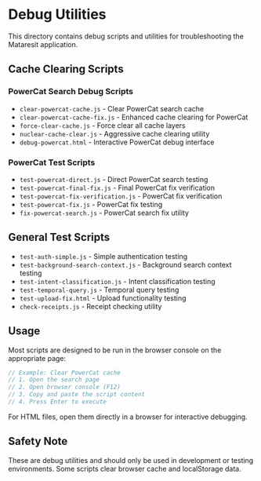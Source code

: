# Debug Utilities

This directory contains debug scripts and utilities for troubleshooting the Mataresit application.

## Cache Clearing Scripts

### PowerCat Search Debug Scripts
- `clear-powercat-cache.js` - Clear PowerCat search cache
- `clear-powercat-cache-fix.js` - Enhanced cache clearing for PowerCat
- `force-clear-cache.js` - Force clear all cache layers
- `nuclear-cache-clear.js` - Aggressive cache clearing utility
- `debug-powercat.html` - Interactive PowerCat debug interface

### PowerCat Test Scripts
- `test-powercat-direct.js` - Direct PowerCat search testing
- `test-powercat-final-fix.js` - Final PowerCat fix verification
- `test-powercat-fix-verification.js` - PowerCat fix verification
- `test-powercat-fix.js` - PowerCat fix testing
- `fix-powercat-search.js` - PowerCat search fix utility

## General Test Scripts
- `test-auth-simple.js` - Simple authentication testing
- `test-background-search-context.js` - Background search context testing
- `test-intent-classification.js` - Intent classification testing
- `test-temporal-query.js` - Temporal query testing
- `test-upload-fix.html` - Upload functionality testing
- `check-receipts.js` - Receipt checking utility

## Usage

Most scripts are designed to be run in the browser console on the appropriate page:

```javascript
// Example: Clear PowerCat cache
// 1. Open the search page
// 2. Open browser console (F12)
// 3. Copy and paste the script content
// 4. Press Enter to execute
```

For HTML files, open them directly in a browser for interactive debugging.

## Safety Note

These are debug utilities and should only be used in development or testing environments. Some scripts clear browser cache and localStorage data.
